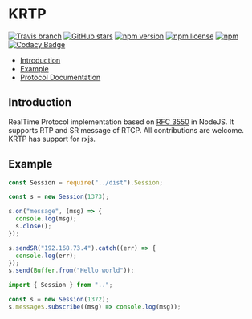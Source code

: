 # KRTP

[![Travis branch](https://img.shields.io/travis/com/1995parham/krtp/master.svg?style=flat-square)](https://travis-ci.com/1995parham/krtp)
[![GitHub stars](https://img.shields.io/github/stars/1995parham/krtp.svg?style=flat-square)](https://github.com/1995parham/krtp/stargazers)
[![npm version](https://img.shields.io/npm/v/krtp.svg?style=flat-square)](https://www.npmjs.com/package/krtp)
[![npm license](https://img.shields.io/npm/l/krtp.svg?style=flat-square)]()
[![npm](https://img.shields.io/npm/dw/krtp.svg?style=flat-square)]()
[![Codacy Badge](https://api.codacy.com/project/badge/Grade/8073505d59d241b6beeda1451a3bcf5e)](https://www.codacy.com/app/1995parham/krtp?utm_source=github.com&utm_medium=referral&utm_content=1995parham/krtp&utm_campaign=Badge_Grade)

- [Introduction](#introduction)
- [Example](#example)
- [Protocol Documentation](https://github.com/1995parham/krtp/blob/master/docs/RTP.md)

## Introduction

RealTime Protocol implementation based on [RFC 3550](https://tools.ietf.org/html/rfc3550) in NodeJS.
It supports RTP and SR message of RTCP. All contributions are welcome.
KRTP has support for rxjs.

## Example

```javascript
const Session = require("../dist").Session;

const s = new Session(1373);

s.on("message", (msg) => {
  console.log(msg);
  s.close();
});

s.sendSR("192.168.73.4").catch((err) => {
  console.log(err);
});
s.send(Buffer.from("Hello world"));
```

```typescript
import { Session } from "..";

const s = new Session(1372);
s.message$.subscribe((msg) => console.log(msg));
```
